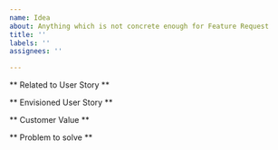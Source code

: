 ```yaml
---
name: Idea
about: Anything which is not concrete enough for Feature Request
title: ''
labels: ''
assignees: ''

---
```


** Related to User Story **

** Envisioned User Story **

** Customer Value **

** Problem to solve **
